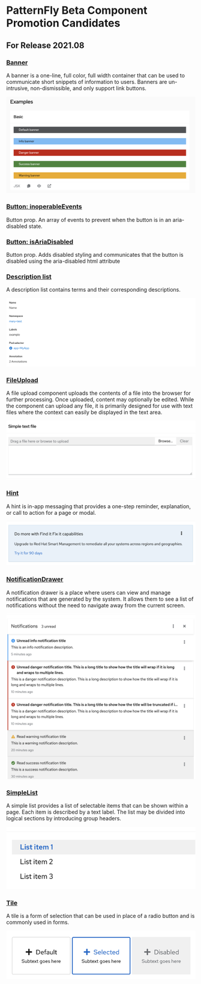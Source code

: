# PatternFly Beta Component Promotion Candidates
## For Release 2021.08
### [Banner](https://www.patternfly.org/v4/components/banner)
A banner is a one-line, full color, full width container that can be used to communicate short snippets of information to users. Banners are un-intrusive, non-dismissible, and only support link buttons.

![banner](./img/banner.png)

### [Button: inoperableEvents](https://www.patternfly.org/v4/components/button)
Button prop. An array of events to prevent when the button is in an aria-disabled state.

### [Button: isAriaDisabled](https://www.patternfly.org/v4/components/button)
Button prop. Adds disabled styling and communicates that the button is disabled using the aria-disabled html attribute

### [Description list](https://www.patternfly.org/v4/components/description-list)
A description list contains terms and their corresponding descriptions.

![description list](./img/description-list.png)

### [FileUpload](https://www.patternfly.org/v4/components/file-upload)
A file upload component uploads the contents of a file into the browser for further processing. Once uploaded, content may optionally be edited. While the component can upload any file, it is primarily designed for use with text files where the context can easily be displayed in the text area.

![file upload](./img/file-upload.png)

### [Hint](https://www.patternfly.org/v4/components/hint)
A hint is in-app messaging that provides a one-step reminder, explanation, or call to action for a page or modal.

![hint](./img/hint.png)

### [NotificationDrawer](https://www.patternfly.org/v4/components/notification-drawer)
A notification drawer is a place where users can view and manage notifications that are generated by the system. It allows them to see a list of notifications without the need to navigate away from the current screen.

![notification drawer](./img/notification-drawer.png)

### [SimpleList](https://www.patternfly.org/v4/components/simple-list)
A simple list provides a list of selectable items that can be shown within a page. Each item is described by a text label. The list may be divided into logical sections by introducing group headers.

![simple list](./img/simple-list.png)

### [Tile](https://www.patternfly.org/v4/components/tile)
A tile is a form of selection that can be used in place of a radio button and is commonly used in forms.

![tile](./img/tile.png)